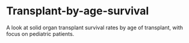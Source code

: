 # Transplant-by-age-survival
A look at solid organ transplant survival rates by age of transplant, with focus on pediatric patients.
